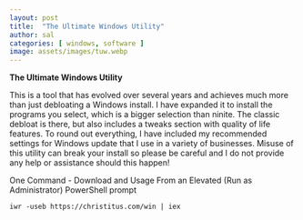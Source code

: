 ```yaml
---
layout: post
title:  "The Ultimate Windows Utility"
author: sal
categories: [ windows, software ]
image: assets/images/tuw.webp
---
```

**The Ultimate Windows Utility**

This is a tool that has evolved over several years and achieves much more than just debloating a Windows install. I have expanded it to install the programs you select, which is a bigger selection than ninite. The classic debloat is there, but also includes a tweaks section with quality of life features. To round out everything, I have included my recommended settings for Windows update that I use in a variety of businesses. Misuse of this utility can break your install so please be careful and I do not provide any help or assistance should this happen!

One Command - Download and Usage
From an Elevated (Run as Administrator) PowerShell prompt

```
iwr -useb https://christitus.com/win | iex
```
